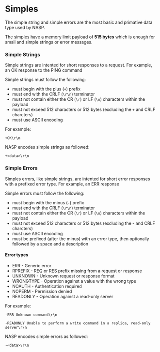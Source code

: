 # Simples

The simple string and simple errors are the most basic and primative data type used by NASP.

The simples have a memory limit payload of **515 bytes** which is enough for small and simple strings or error messages.

### Simple Strings

Simple strings are intented for short responses to a request.
For example, an OK response to the PING command

Simple strings must follow the following:

- must begin with the plus (`+`) prefix
- must end with the CRLF (`\r\n`) terminator
- must not contain either the CR (`\r`) or LF (`\n`) characters within the payload
- must not exceed 512 characters or 512 bytes (excluding the `+` and CRLF charcters)
- must use ASCII encoding

For example:

```
+OK\r\n
```

NASP encodes simple strings as followed:

```
+<data>\r\n
```

### Simple Errors

Simples errors, like simple strings, are intented for short error responses with a prefixed error type.
For example, an ERR response

Simple errors must follow the following:

- must begin with the minus (`-`) prefix
- must end with the CRLF (`\r\n`) terminator
- must not contain either the CR (`\r`) or LF (`\n`) characters within the payload
- must not exceed 512 characters or 512 bytes (excluding the - and CRLF charcters)
- must use ASCII encoding
- must be prefixed (after the minus) with an error type, then optionally followed by a space and a description

#### Error types

- ERR - Generic error
- RPREFIX - REQ or RES prefix missing from a request or response
- UNKNOWN - Unknown request or response format
- WRONGTYPE - Operation against a value with the wrong type
- NOAUTH - Authentication required
- NOPERM - Permission denied
- READONLY - Operation against a read-only server

For example:

```
-ERR Unknown command\r\n
```

```
-READONLY Unable to perform a write command in a replica, read-only server\r\n
```

NASP encodes simple errors as followed:

```
-<data>\r\n
```
